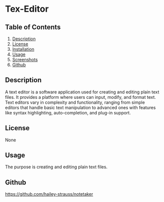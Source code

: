 # Tex-Editor

## Table of Contents

1. [ Description](#Description)
2. [License](#License)
3. [Installation](#Installation)
4. [ Usage](#Usage)
5. [ Screenshots](#Screenshots)
6. [ Github](#Github)

<a name="Description"></a>

## Description

A text editor is a software application used for creating and editing plain text files. It provides a platform where users can input, modify, and format text. Text editors vary in complexity and functionality, ranging from simple editors that handle basic text manipulation to advanced ones with features like syntax highlighting, auto-completion, and plug-in support.

<a name="License"></a>

## License

None

<a name="Usage"></a>

## Usage

The purpose is creating and editing plain text files.

## Github

<a name="Github"></a>

https://github.com/hailey-strauss/notetaker

